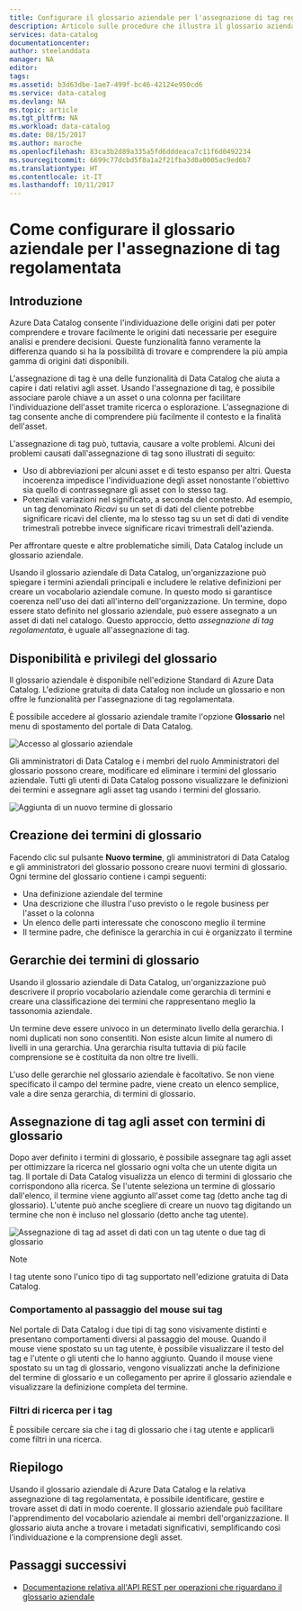 ```yaml
---
title: Configurare il glossario aziendale per l'assegnazione di tag regolamentata in Azure Data Catalog | Microsoft Docs
description: Articolo sulle procedure che illustra il glossario aziendale in Azure Data Catalog per definire e usare un vocabolario aziendale comune in base al quale assegnare tag ad asset di dati registrati.
services: data-catalog
documentationcenter: 
author: steelanddata
manager: NA
editor: 
tags: 
ms.assetid: b3d63dbe-1ae7-499f-bc46-42124e950cd6
ms.service: data-catalog
ms.devlang: NA
ms.topic: article
ms.tgt_pltfrm: NA
ms.workload: data-catalog
ms.date: 08/15/2017
ms.author: maroche
ms.openlocfilehash: 83ca3b2d89a335a5fd6dddeaca7c11f6d0492234
ms.sourcegitcommit: 6699c77dcbd5f8a1a2f21fba3d0a0005ac9ed6b7
ms.translationtype: HT
ms.contentlocale: it-IT
ms.lasthandoff: 10/11/2017
---
```

# <a name="set-up-the-business-glossary-for-governed-tagging"></a>Come configurare il glossario aziendale per l'assegnazione di tag regolamentata
## <a name="introduction"></a>Introduzione
Azure Data Catalog consente l'individuazione delle origini dati per poter comprendere e trovare facilmente le origini dati necessarie per eseguire analisi e prendere decisioni. Queste funzionalità fanno veramente la differenza quando si ha la possibilità di trovare e comprendere la più ampia gamma di origini dati disponibili.

L'assegnazione di tag è una delle funzionalità di Data Catalog che aiuta a capire i dati relativi agli asset. Usando l'assegnazione di tag, è possibile associare parole chiave a un asset o una colonna per facilitare l'individuazione dell'asset tramite ricerca o esplorazione. L'assegnazione di tag consente anche di comprendere più facilmente il contesto e la finalità dell'asset.

L'assegnazione di tag può, tuttavia, causare a volte problemi. Alcuni dei problemi causati dall'assegnazione di tag sono illustrati di seguito:

* Uso di abbreviazioni per alcuni asset e di testo espanso per altri. Questa incoerenza impedisce l'individuazione degli asset nonostante l'obiettivo sia quello di contrassegnare gli asset con lo stesso tag.
* Potenziali variazioni nel significato, a seconda del contesto. Ad esempio, un tag denominato *Ricavi* su un set di dati del cliente potrebbe significare ricavi del cliente, ma lo stesso tag su un set di dati di vendite trimestrali potrebbe invece significare ricavi trimestrali dell'azienda.  

Per affrontare queste e altre problematiche simili, Data Catalog include un glossario aziendale.

Usando il glossario aziendale di Data Catalog, un'organizzazione può spiegare i termini aziendali principali e includere le relative definizioni per creare un vocabolario aziendale comune. In questo modo si garantisce coerenza nell'uso dei dati all'interno dell'organizzazione. Un termine, dopo essere stato definito nel glossario aziendale, può essere assegnato a un asset di dati nel catalogo. Questo approccio, detto *assegnazione di tag regolamentata*, è uguale all'assegnazione di tag.

## <a name="glossary-availability-and-privileges"></a>Disponibilità e privilegi del glossario
Il glossario aziendale è disponibile nell'edizione Standard di Azure Data Catalog. L'edizione gratuita di data Catalog non include un glossario e non offre le funzionalità per l'assegnazione di tag regolamentata.

È possibile accedere al glossario aziendale tramite l'opzione **Glossario** nel menu di spostamento del portale di Data Catalog.  

![Accesso al glossario aziendale](./media/data-catalog-how-to-business-glossary/01-portal-menu.png)

Gli amministratori di Data Catalog e i membri del ruolo Amministratori del glossario possono creare, modificare ed eliminare i termini del glossario aziendale. Tutti gli utenti di Data Catalog possono visualizzare le definizioni dei termini e assegnare agli asset tag usando i termini del glossario.

![Aggiunta di un nuovo termine di glossario](./media/data-catalog-how-to-business-glossary/02-new-term.png)

## <a name="creating-glossary-terms"></a>Creazione dei termini di glossario
Facendo clic sul pulsante **Nuovo termine**, gli amministratori di Data Catalog e gli amministratori del glossario possono creare nuovi termini di glossario. Ogni termine del glossario contiene i campi seguenti:

* Una definizione aziendale del termine
* Una descrizione che illustra l'uso previsto o le regole business per l'asset o la colonna
* Un elenco delle parti interessate che conoscono meglio il termine
* Il termine padre, che definisce la gerarchia in cui è organizzato il termine

## <a name="glossary-term-hierarchies"></a>Gerarchie dei termini di glossario
Usando il glossario aziendale di Data Catalog, un'organizzazione può descrivere il proprio vocabolario aziendale come gerarchia di termini e creare una classificazione dei termini che rappresentano meglio la tassonomia aziendale.

Un termine deve essere univoco in un determinato livello della gerarchia. I nomi duplicati non sono consentiti. Non esiste alcun limite al numero di livelli in una gerarchia. Una gerarchia risulta tuttavia di più facile comprensione se è costituita da non oltre tre livelli.

L'uso delle gerarchie nel glossario aziendale è facoltativo. Se non viene specificato il campo del termine padre, viene creato un elenco semplice, vale a dire senza gerarchia, di termini di glossario.  

## <a name="tagging-assets-with-glossary-terms"></a>Assegnazione di tag agli asset con termini di glossario
Dopo aver definito i termini di glossario, è possibile assegnare tag agli asset per ottimizzare la ricerca nel glossario ogni volta che un utente digita un tag. Il portale di Data Catalog visualizza un elenco di termini di glossario che corrispondono alla ricerca. Se l'utente seleziona un termine di glossario dall'elenco, il termine viene aggiunto all'asset come tag (detto anche tag di glossario). L'utente può anche scegliere di creare un nuovo tag digitando un termine che non è incluso nel glossario (detto anche tag utente).

![Assegnazione di tag ad asset di dati con un tag utente o due tag di glossario](./media/data-catalog-how-to-business-glossary/03-tagged-asset.png)

> [!NOTE]
> I tag utente sono l'unico tipo di tag supportato nell'edizione gratuita di Data Catalog.
>
>

### <a name="hover-behavior-on-tags"></a>Comportamento al passaggio del mouse sui tag
Nel portale di Data Catalog i due tipi di tag sono visivamente distinti e presentano comportamenti diversi al passaggio del mouse. Quando il mouse viene spostato su un tag utente, è possibile visualizzare il testo del tag e l'utente o gli utenti che lo hanno aggiunto. Quando il mouse viene spostato su un tag di glossario, vengono visualizzati anche la definizione del termine di glossario e un collegamento per aprire il glossario aziendale e visualizzare la definizione completa del termine.

### <a name="search-filters-for-tags"></a>Filtri di ricerca per i tag
È possibile cercare sia che i tag di glossario che i tag utente e applicarli come filtri in una ricerca.

## <a name="summary"></a>Riepilogo
Usando il glossario aziendale di Azure Data Catalog e la relativa assegnazione di tag regolamentata, è possibile identificare, gestire e trovare asset di dati in modo coerente. Il glossario aziendale può facilitare l'apprendimento del vocabolario aziendale ai membri dell'organizzazione. Il glossario aiuta anche a trovare i metadati significativi, semplificando così l'individuazione e la comprensione degli asset.

## <a name="next-steps"></a>Passaggi successivi
* [Documentazione relativa all'API REST per operazioni che riguardano il glossario aziendale](https://msdn.microsoft.com/library/mt708855.aspx)
